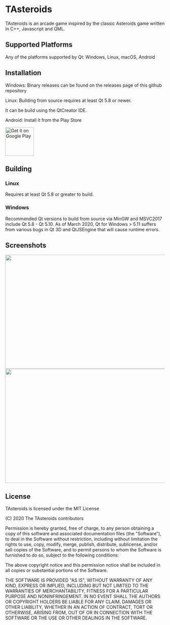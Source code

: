 # TAsteroids

TAsteroids is an arcade game inspired by the classic Asteroids game written in C++, Javascript and QML.

## Supported Platforms
Any of the platforms supported by Qt: Windows, Linux, macOS, Android

## Installation

Windows: Binary releases can be found on the releases page of this github repository

Linux: Building from source requires at least Qt 5.8 or newer.

It can be build using the QtCreator IDE.

Android: Install it from the Play Store

<a href='https://play.google.com/store/apps/details?id=com.blogspot.tasteroids&pcampaignid=MKT-Other-global-all-co-prtnr-py-PartBadge-Mar2515-1'><img alt='Get it on Google Play' 
src='https://play.google.com/intl/en_us/badges/images/generic/en_badge_web_generic.png' height=90px /></a>

## Building

### Linux
Requires at least Qt 5.8 or greater to build.

### Windows
Recommended Qt versions to build from source via MinGW and MSVC2017 include Qt 5.8 - Qt 5.10. 
As of March 2020, Qt for Windows > 5.11 suffers from various bugs in Qt 3D and QtJSEngine that will cause runtime errors. 

## Screenshots

<img src="https://raw.githubusercontent.com/taiko000/TAsteroids/master/playstore/Screenshot_2017-01-22-10-24-49.png" width="640" height="360">

<img src="https://raw.githubusercontent.com/taiko000/TAsteroids/master/playstore/Screenshot_2017-01-22-10-18-46.png" width="640" height="360">

## License
TAsteroids is licensed under the MIT License

(C) 2020 The TAsteroids contributors

Permission is hereby granted, free of charge, to any person obtaining a copy of this software and associated documentation files (the "Software"), to deal in the Software without restriction, including without limitation the rights to use, copy, modify, merge, publish, distribute, sublicense, and/or sell copies of the Software, and to permit persons to whom the Software is furnished to do so, subject to the following conditions:

The above copyright notice and this permission notice shall be included in all copies or substantial portions of the Software.

THE SOFTWARE IS PROVIDED "AS IS", WITHOUT WARRANTY OF ANY KIND, EXPRESS OR IMPLIED, INCLUDING BUT NOT LIMITED TO THE WARRANTIES OF MERCHANTABILITY, FITNESS FOR A PARTICULAR PURPOSE AND NONINFRINGEMENT. IN NO EVENT SHALL THE AUTHORS OR COPYRIGHT HOLDERS BE LIABLE FOR ANY CLAIM, DAMAGES OR OTHER LIABILITY, WHETHER IN AN ACTION OF CONTRACT, TORT OR OTHERWISE, ARISING FROM, OUT OF OR IN CONNECTION WITH THE SOFTWARE OR THE USE OR OTHER DEALINGS IN THE SOFTWARE.
